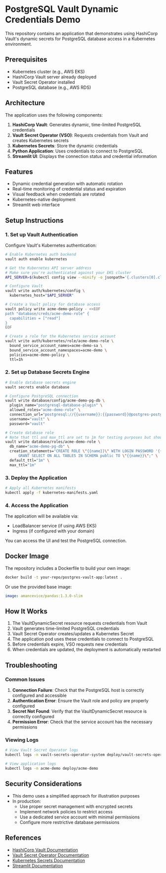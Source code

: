 # PostgreSQL Vault Dynamic Credentials Demo

This repository contains an application that demonstrates using HashiCorp Vault's dynamic secrets for PostgreSQL database access in a Kubernetes environment.

## Prerequisites

- Kubernetes cluster (e.g., AWS EKS)
- HashiCorp Vault server already deployed
- Vault Secret Operator installed
- PostgreSQL database (e.g., AWS RDS)

## Architecture

The application uses the following components:

1. **HashiCorp Vault**: Generates dynamic, time-limited PostgreSQL credentials
2. **Vault Secret Operator (VSO)**: Requests credentials from Vault and creates Kubernetes secrets
3. **Kubernetes Secrets**: Store the dynamic credentials
4. **Python Application**: Uses credentials to connect to PostgreSQL
5. **Streamlit UI**: Displays the connection status and credential information

## Features

- Dynamic credential generation with automatic rotation
- Real-time monitoring of credential status and expiration
- Visual feedback when credentials are rotated
- Kubernetes-native deployment
- Streamlit web interface

## Setup Instructions

### 1. Set up Vault Authentication

Configure Vault's Kubernetes authentication:

```bash
# Enable Kubernetes auth backend
vault auth enable kubernetes

# Get the Kubernetes API server address
# Make sure you're authenticated against your EKS cluster
API_SERVER=$(kubectl config view --minify -o jsonpath='{.clusters[0].cluster.server}')

# Configure Vault
vault write auth/kubernetes/config \
  kubernetes_host="$API_SERVER"

# Create a Vault policy for database access
vault policy write acme-demo-policy - <<EOF
path "database/creds/acme-demo-role" {
  capabilities = ["read"]
}
EOF

# Create a role for the Kubernetes service account
vault write auth/kubernetes/role/acme-demo-role \
  bound_service_account_names=acme-demo-sa \
  bound_service_account_namespaces=acme-demo \
  policies=acme-demo-policy \
  ttl=1h
```

### 2. Set up Database Secrets Engine

```bash
# Enable database secrets engine
vault secrets enable database

# Configure PostgreSQL connection
vault write database/config/acme-demo-pg-db \
  plugin_name="postgresql-database-plugin" \
  allowed_roles="acme-demo-role" \
  connection_url="postgresql://{{username}}:{{password}}@postgres-postgresql.postgres:5432/acmedemo" \
  username="vault" \
  password="vault"

# Create database role
# Note that ttl and max_ttl are set to 1m for testing purposes but should be set something 1h and 24h respectively.
vault write database/roles/acme-demo-role \
  db_name="acme-demo-pg-db" \
  creation_statements="CREATE ROLE \"{{name}}\" WITH LOGIN PASSWORD '{{password}}' VALID UNTIL '{{expiration}}'; \
      GRANT SELECT ON ALL TABLES IN SCHEMA public TO \"{{name}}\";" \
  default_ttl="1m" \
  max_ttl="1m"
```

### 3. Deploy the Application

```bash
# Apply all Kubernetes manifests
kubectl apply -f kubernetes-manifests.yaml
```

### 4. Access the Application

The application will be available via:

- LoadBalancer service (if using AWS EKS)
- Ingress (if configured with your domain)

You can access the UI and test the PostgreSQL connection.

## Docker Image

The repository includes a Dockerfile to build your own image:

```bash
docker build -t your-repo/postgres-vault-app:latest .
```

Or use the provided base image:

```yaml
image: amancevice/pandas:1.3.0-slim
```

## How It Works

1. The VaultDynamicSecret resource requests credentials from Vault
2. Vault generates time-limited PostgreSQL credentials
3. Vault Secret Operator creates/updates a Kubernetes Secret
4. The application pod uses these credentials to connect to PostgreSQL
5. Before credentials expire, VSO requests new credentials
6. When credentials are updated, the deployment is automatically restarted

## Troubleshooting

### Common Issues

1. **Connection Failure**: Check that the PostgreSQL host is correctly configured and accessible
2. **Authentication Error**: Ensure the Vault role and policy are properly configured
3. **Secret Not Found**: Verify that the VaultDynamicSecret resource is correctly configured
4. **Permission Error**: Check that the service account has the necessary permissions

### Viewing Logs

```bash
# View Vault Secret Operator logs
kubectl logs -n vault-secrets-operator-system deploy/vault-secrets-operator-controller-manager

# View application logs
kubectl logs -n acme-demo deploy/acme-demo
```

## Security Considerations

- This demo uses a simplified approach for illustration purposes
- In production:
  - Use proper secret management with encrypted secrets
  - Implement network policies to restrict access
  - Use a dedicated service account with minimal permissions
  - Configure more restrictive database permissions

## References

- [HashiCorp Vault Documentation](https://www.vaultproject.io/docs)
- [Vault Secret Operator Documentation](https://developer.hashicorp.com/vault/docs/platform/k8s/vso)
- [Kubernetes Secrets Documentation](https://kubernetes.io/docs/concepts/configuration/secret/)
- [Streamlit Documentation](https://docs.streamlit.io/)
